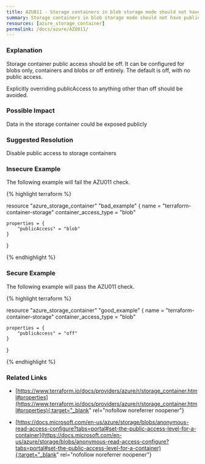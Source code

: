 ```yaml
---
title: AZU011 - Storage containers in blob storage mode should not have public access
summary: Storage containers in blob storage mode should not have public access 
resources: [azure_storage_container] 
permalink: /docs/azure/AZU011/
---
```

### Explanation


Storage container public access should be off. It can be configured for blobs only, containers and blobs or off entirely. The default is off, with no public access.

Explicitly overriding publicAccess to anything other than off should be avoided.


### Possible Impact
Data in the storage container could be exposed publicly

### Suggested Resolution
Disable public access to storage containers


### Insecure Example

The following example will fail the AZU011 check.

{% highlight terraform %}

resource "azure_storage_container" "bad_example" {
	name                  = "terraform-container-storage"
	container_access_type = "blob"
	
	properties = {
		"publicAccess" = "blob"
	}
}

{% endhighlight %}



### Secure Example

The following example will pass the AZU011 check.

{% highlight terraform %}

resource "azure_storage_container" "good_example" {
	name                  = "terraform-container-storage"
	container_access_type = "blob"
	
	properties = {
		"publicAccess" = "off"
	}
}

{% endhighlight %}



### Related Links


- [https://www.terraform.io/docs/providers/azure/r/storage_container.html#properties](https://www.terraform.io/docs/providers/azure/r/storage_container.html#properties){:target="_blank" rel="nofollow noreferrer noopener"}

- [https://docs.microsoft.com/en-us/azure/storage/blobs/anonymous-read-access-configure?tabs=portal#set-the-public-access-level-for-a-container](https://docs.microsoft.com/en-us/azure/storage/blobs/anonymous-read-access-configure?tabs=portal#set-the-public-access-level-for-a-container){:target="_blank" rel="nofollow noreferrer noopener"}


